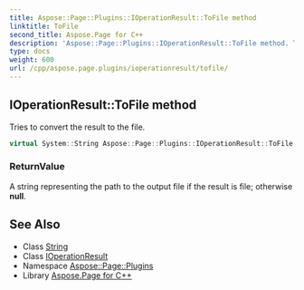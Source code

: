 ```yaml
---
title: Aspose::Page::Plugins::IOperationResult::ToFile method
linktitle: ToFile
second_title: Aspose.Page for C++
description: 'Aspose::Page::Plugins::IOperationResult::ToFile method. Tries to convert the result to the file in C++.'
type: docs
weight: 600
url: /cpp/aspose.page.plugins/ioperationresult/tofile/
---
```

## IOperationResult::ToFile method


Tries to convert the result to the file.

```cpp
virtual System::String Aspose::Page::Plugins::IOperationResult::ToFile()=0
```


### ReturnValue

A string representing the path to the output file if the result is file; otherwise **null**.

## See Also

* Class [String](../../../system/string/)
* Class [IOperationResult](../)
* Namespace [Aspose::Page::Plugins](../../)
* Library [Aspose.Page for C++](../../../)
